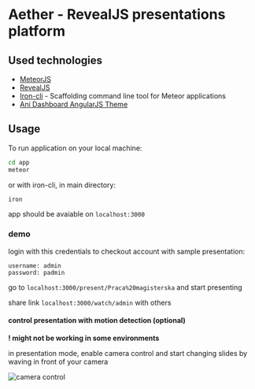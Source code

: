 # Aether - RevealJS presentations platform

## Used technologies

* [MeteorJS](https://www.meteor.com/)
* [RevealJS](https://github.com/hakimel/reveal.js/)
* [Iron-cli](https://github.com/iron-meteor/iron-cli) - Scaffolding command line tool for Meteor applications
* [Ani Dashboard AngularJS Theme](https://github.com/start-angular/ani-theme)

## Usage

To run application on your local machine:

```bash
cd app
meteor
```
or with iron-cli, in main directory:
```
iron
```

app should be avaiable on ```localhost:3000```

### demo
login with this credentials to checkout account with sample presentation:
```
username: admin
password: padmin
```

go to ```localhost:3000/present/Praca%20magisterska```
and start presenting

share link ```localhost:3000/watch/admin``` with others

#### control presentation with motion detection (optional)
**! might not be working in some environments**

in presentation mode, enable camera control and start changing slides by waving in front of your camera


![camera control](https://cloud.githubusercontent.com/assets/5686014/18365712/0f86ba88-7614-11e6-964c-156a06985ab3.png)

